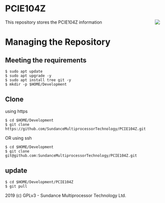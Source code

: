 # PCIE104Z
<img align="right" src=https://www.sundance.com/wp-content/uploads/docs/sundance_logo_105.png>
This repository stores the PCIE104Z information

# Managing the Repository
## Meeting the requirements
```
$ sudo apt update
$ sudo apt upgrade -y
$ sudo apt install tree git -y
$ mkdir -p $HOME/Development
```
## Clone
using https
```
$ cd $HOME/Development
$ git clone https://github.com/SundanceMultiprocessorTechnology/PCIE104Z.git
```

OR using ssh
```
$ cd $HOME/Development
$ git clone git@github.com:SundanceMultiprocessorTechnology/PCIE104Z.git
```

## update
```
$ cd $HOME/Development/PCIE104Z
$ git pull
```

2019 (c) GPLv3 - Sundance Multiprocessor Technology Ltd.
